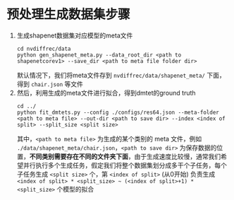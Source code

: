 # 预处理生成数据集步骤

1. 生成shapenet数据集对应模型的meta文件
    ```shell
    cd nvdiffrec/data
    python gen_shapenet_meta.py --data_root_dir <path to shapenetcorev1> --save_dir <path to meta file folder dir>
    ```
    默认情况下，我们将meta文件存到 `nvdiffrec/data/shapenet_meta/` 下面，得到 `chair.json` 等文件
2. 然后，利用生成的meta文件进行拟合，得到dmtet的ground truth
    ```shell
    cd ../
    python fit_dmtets.py --config ./configs/res64.json --meta-folder <path to meta file> --out-dir <path to save dir> --index <index of split> --split_size <split size> 
    ```
    其中，`<path to meta file>` 为生成的某个类别的 meta 文件，例如 `./data/shapenet_meta/chair.json`，`<path to save dir>` 为保存数据的位置，**不同类别需要存在不同的文件夹下面**，由于生成速度比较慢，通常我们希望并行执行多个生成任务，假定我们将整个数据集划分成多干个子任务，每个子任务生成 `<split size>` 个，第 `<index of split>` (从0开始) 负责生成 `<index of split> * <split_size> ~ (<index of split>+1) * <split_size>` 个模型的拟合